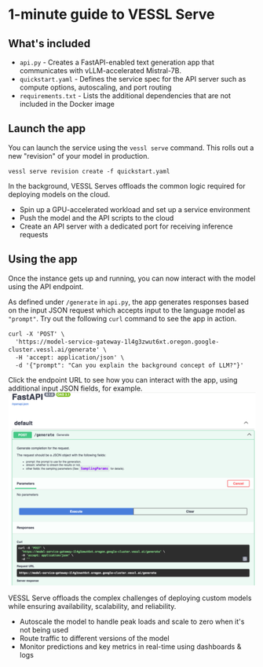 # 1-minute guide to VESSL Serve

## What's included
* `api.py` - Creates a FastAPI-enabled text generation app that communicates with vLLM-accelerated Mistral-7B.
* `quickstart.yaml` - Defines the service spec for the API server such as compute options, autoscaling, and port routing
* `requirements.txt` - Lists the additional dependencies that are not included in the Docker image

## Launch the app
You can launch the service using the `vessl serve` command. This rolls out a new "revision" of your model in production.
```
vessl serve revision create -f quickstart.yaml
```
In the background, VESSL Serves offloads the common logic required for deploying models on the cloud.
* Spin up a GPU-accelerated workload and set up a service environment
* Push the model and the API scripts to the cloud
* Create an API server with a dedicated port for receiving inference requests

## Using the app
Once the instance gets up and running, you can now interact with the model using the API endpoint. 

As defined under `/generate` in `api.py`, the app generates responses based on the input JSON request which accepts input to the language model as `"prompt"`. Try out the following `curl` command to see the app in action. 
```
curl -X 'POST' \
  'https://model-service-gateway-1l4g3zwut6xt.oregon.google-cluster.vessl.ai/generate' \
  -H 'accept: application/json' \
  -d '{"prompt": "Can you explain the background concept of LLM?"}'
```

Click the endpoint URL to see how you can interact with the app, using additional input JSON fields, for example. 
![](assets/fastapi.png)

VESSL Serve offloads the complex challenges of deploying custom models while ensuring availability, scalability, and reliability.
* Autoscale the model to handle peak loads and scale to zero when it's not being used
* Route traffic to different versions of the model
* Monitor predictions and key metrics in real-time using dashboards & logs
